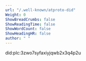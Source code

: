 ```yaml
---
url: "/.well-known/atproto-did"
Weight: 0
ShowBreadCrumbs: false
ShowReadingTime: false
ShowWordCount: false
ShowHeadingHR: false
author: " "
---
```


did:plc:3zwo7syfaxiyjqwb2x3q4p2u